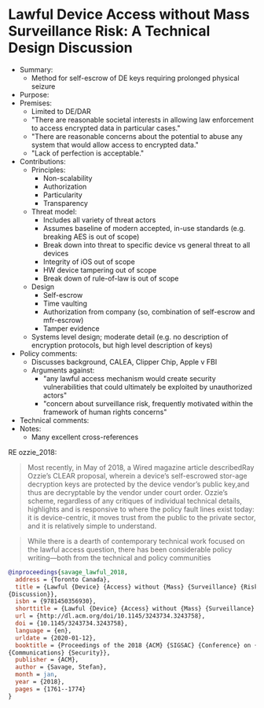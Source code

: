 # Lawful Device Access without Mass Surveillance Risk: A Technical Design Discussion

- Summary:
  - Method for self-escrow of DE keys requiring prolonged physical seizure
- Purpose:
- Premises:
  - Limited to DE/DAR
  - "There are reasonable societal interests in allowing law enforcement to access encrypted data in particular cases."
  - "There are reasonable concerns about the potential to abuse any system that would allow access to encrypted data."
  - "Lack of perfection is acceptable."
- Contributions:
  - Principles:
    - Non-scalability
    - Authorization
    - Particularity
    - Transparency
  - Threat model:
    - Includes all variety of threat actors
    - Assumes baseline of modern accepted, in-use standards (e.g. breaking AES is out of scope)
    - Break down into threat to specific device vs general threat to all devices
    - Integrity of iOS out of scope
    - HW device tampering out of scope
    - Break down of rule-of-law is out of scope
  - Design
    - Self-escrow
    - Time vaulting
    - Authorization from company (so, combination of self-escrow and mfr-escrow)
    - Tamper evidence
  - Systems level design; moderate detail (e.g. no description of encryption protocols, but high level description of
      keys)
- Policy comments:
  - Discusses background, CALEA, Clipper Chip, Apple v FBI
  - Arguments against:
    - "any lawful access mechanism would create security vulnerabilities that could ultimately be exploited by
        unauthorized actors"
    - "concern about surveillance risk, frequently motivated within the framework of human rights concerns"
- Technical comments:
- Notes:
  - Many excellent cross-references

RE ozzie_2018:
>Most recently, in May of 2018, a Wired magazine article describedRay Ozzie’s CLEAR proposal, wherein a device’s
self-escrowed stor-age decryption keys are protected by the device vendor’s public key,and thus are decryptable by the
vendor under court order. Ozzie’s scheme, regardless of any critiques of individual technical details, highlights and is
responsive to where the policy fault lines exist today: it is device-centric, it moves trust from the public to the
private sector, and it is relatively simple to understand.

>While there is a dearth of contemporary technical work focused on the lawful access question, there has been
considerable policy writing—both from the technical and policy communities

```bib
@inproceedings{savage_lawful_2018,
  address = {Toronto Canada},
  title = {Lawful {Device} {Access} without {Mass} {Surveillance} {Risk}: {A} {Technical} {Design}
{Discussion}},
  isbn = {9781450356930},
  shorttitle = {Lawful {Device} {Access} without {Mass} {Surveillance} {Risk}},
  url = {http://dl.acm.org/doi/10.1145/3243734.3243758},
  doi = {10.1145/3243734.3243758},
  language = {en},
  urldate = {2020-01-12},
  booktitle = {Proceedings of the 2018 {ACM} {SIGSAC} {Conference} on {Computer} and
{Communications} {Security}},
  publisher = {ACM},
  author = {Savage, Stefan},
  month = jan,
  year = {2018},
  pages = {1761--1774}
}
```
